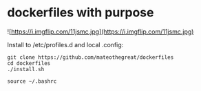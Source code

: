 # dockerfiles with purpose

![https://i.imgflip.com/11jsmc.jpg](https://i.imgflip.com/11jsmc.jpg)

Install to /etc/profiles.d and local .config:

```
git clone https://github.com/mateothegreat/dockerfiles
cd dockerfiles
./install.sh

source ~/.bashrc
```